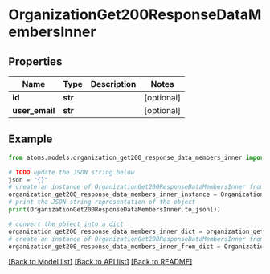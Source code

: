 # OrganizationGet200ResponseDataMembersInner


## Properties

Name | Type | Description | Notes
------------ | ------------- | ------------- | -------------
**id** | **str** |  | [optional] 
**user_email** | **str** |  | [optional] 

## Example

```python
from atoms.models.organization_get200_response_data_members_inner import OrganizationGet200ResponseDataMembersInner

# TODO update the JSON string below
json = "{}"
# create an instance of OrganizationGet200ResponseDataMembersInner from a JSON string
organization_get200_response_data_members_inner_instance = OrganizationGet200ResponseDataMembersInner.from_json(json)
# print the JSON string representation of the object
print(OrganizationGet200ResponseDataMembersInner.to_json())

# convert the object into a dict
organization_get200_response_data_members_inner_dict = organization_get200_response_data_members_inner_instance.to_dict()
# create an instance of OrganizationGet200ResponseDataMembersInner from a dict
organization_get200_response_data_members_inner_from_dict = OrganizationGet200ResponseDataMembersInner.from_dict(organization_get200_response_data_members_inner_dict)
```
[[Back to Model list]](../README.md#documentation-for-models) [[Back to API list]](../README.md#documentation-for-api-endpoints) [[Back to README]](../README.md)


